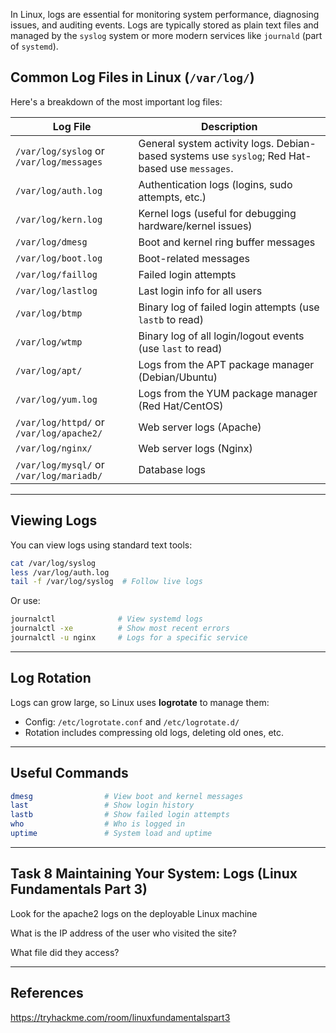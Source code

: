 In Linux, logs are essential for monitoring system performance, diagnosing issues, and auditing events. Logs are typically stored as plain text files and managed by the `syslog` system or more modern services like `journald` (part of `systemd`).

## Common Log Files in Linux (`/var/log/`)

Here's a breakdown of the most important log files:

| Log File                                 | Description                                                                                    |
| ---------------------------------------- | ---------------------------------------------------------------------------------------------- |
| `/var/log/syslog` or `/var/log/messages` | General system activity logs. Debian-based systems use `syslog`; Red Hat-based use `messages`. |
| `/var/log/auth.log`                      | Authentication logs (logins, sudo attempts, etc.)                                              |
| `/var/log/kern.log`                      | Kernel logs (useful for debugging hardware/kernel issues)                                      |
| `/var/log/dmesg`                         | Boot and kernel ring buffer messages                                                           |
| `/var/log/boot.log`                      | Boot-related messages                                                                          |
| `/var/log/faillog`                       | Failed login attempts                                                                          |
| `/var/log/lastlog`                       | Last login info for all users                                                                  |
| `/var/log/btmp`                          | Binary log of failed login attempts (use `lastb` to read)                                      |
| `/var/log/wtmp`                          | Binary log of all login/logout events (use `last` to read)                                     |
| `/var/log/apt/`                          | Logs from the APT package manager (Debian/Ubuntu)                                              |
| `/var/log/yum.log`                       | Logs from the YUM package manager (Red Hat/CentOS)                                             |
| `/var/log/httpd/` or `/var/log/apache2/` | Web server logs (Apache)                                                                       |
| `/var/log/nginx/`                        | Web server logs (Nginx)                                                                        |
| `/var/log/mysql/` or `/var/log/mariadb/` | Database logs                                                                                  |

---

## Viewing Logs

You can view logs using standard text tools:

```bash
cat /var/log/syslog
less /var/log/auth.log
tail -f /var/log/syslog  # Follow live logs
```

Or use:

```bash
journalctl              # View systemd logs
journalctl -xe          # Show most recent errors
journalctl -u nginx     # Logs for a specific service
```

---

## Log Rotation

Logs can grow large, so Linux uses **logrotate** to manage them:

- Config: `/etc/logrotate.conf` and `/etc/logrotate.d/`
- Rotation includes compressing old logs, deleting old ones, etc.

---

## Useful Commands

```bash
dmesg                # View boot and kernel messages
last                 # Show login history
lastb                # Show failed login attempts
who                  # Who is logged in
uptime               # System load and uptime
```

---

## Task 8 Maintaining Your System: Logs (Linux Fundamentals Part 3)

Look for the apache2 logs on the deployable Linux machine


What is the IP address of the user who visited the site?


What file did they access?

---

## References

https://tryhackme.com/room/linuxfundamentalspart3